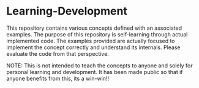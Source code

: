 # Learning-Development
This repository contains various concepts defined with an associated examples. 
The purpose of this repository is self-learning through actual implemented code. 
The examples provided are actually focused to implement the concept correctly and understand its internals. 
Please evaluate the code from that perspective.

NOTE:
This is not intended to teach the concepts to anyone and solely for personal learning and development. 
It has been made public so that if anyone benefits from this, its a win-win!!
